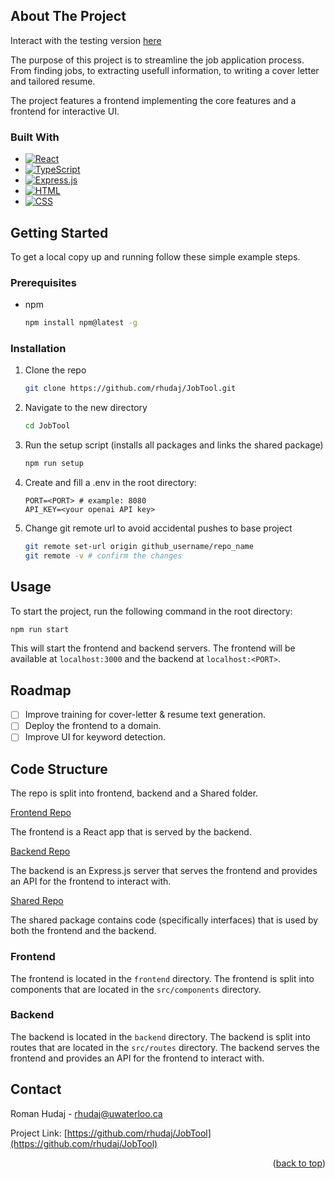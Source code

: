 <!-- ABOUT THE PROJECT -->
## About The Project

Interact with the testing version [here](https://rhudaj.github.io/JobTool-Frontend/)

The purpose of this project is to streamline the job application process. From finding jobs, to extracting usefull information, to writing a cover letter and tailored resume.

The project features a frontend implementing the core features and a frontend for interactive UI.

### Built With

* [![React](https://img.shields.io/badge/React-%2320232a.svg?logo=react&logoColor=%2361DAFB)](#)
* [![TypeScript](https://img.shields.io/badge/TypeScript-3178C6?logo=typescript&logoColor=fff)](#)
* [![Express.js](https://img.shields.io/badge/Express.js-%23404d59.svg?logo=express&logoColor=%2361DAFB)](#)
* [![HTML](https://img.shields.io/badge/HTML-%23E34F26.svg?logo=html5&logoColor=white)](#)
* [![CSS](https://img.shields.io/badge/CSS-1572B6?logo=css3&logoColor=fff)](#)

<!-- GETTING STARTED -->
## Getting Started

To get a local copy up and running follow these simple example steps.

### Prerequisites

* npm
  ```sh
  npm install npm@latest -g
  ```

### Installation

1. Clone the repo
   ```sh
   git clone https://github.com/rhudaj/JobTool.git
   ```
2. Navigate to the new directory
   ```sh
   cd JobTool
   ```
3. Run the setup script (installs all packages and links the shared package)
   ```sh
   npm run setup
   ```
7. Create and fill a .env in the root directory:
   ```env
   PORT=<PORT> # example: 8080
   API_KEY=<your openai API key>
   ```
8. Change git remote url to avoid accidental pushes to base project
   ```sh
   git remote set-url origin github_username/repo_name
   git remote -v # confirm the changes
   ```

<!-- USAGE EXAMPLES -->
## Usage

To start the project, run the following command in the root directory:
```sh
npm run start
```

This will start the frontend and backend servers. The frontend will be available at `localhost:3000` and the backend at `localhost:<PORT>`.

<!-- ROADMAP -->
## Roadmap

- [ ] Improve training for cover-letter & resume text generation.
- [ ] Deploy the frontend to a domain.
- [ ] Improve UI for keyword detection.

## Code Structure

The repo is split into frontend, backend and a Shared folder.

[Frontend Repo](https://github.com/rhudaj/JobTool-Frontend)

The frontend is a React app that is served by the backend.

[Backend Repo](https://github.com/rhudaj/JobTool-Backend)

The backend is an Express.js server that serves the frontend and provides an API for the frontend to interact with.

[Shared Repo](https://github.com/rhudaj/JobTool-Shared)

The shared package contains code (specifically interfaces) that is used by both the frontend and the backend.

### Frontend

The frontend is located in the `frontend` directory. The frontend is split into components that are located in the `src/components` directory.

### Backend

The backend is located in the `backend` directory. The backend is split into routes that are located in the `src/routes` directory. The backend serves the frontend and provides an API for the frontend to interact with.

<!-- CONTACT -->
## Contact

Roman Hudaj - rhudaj@uwaterloo.ca

Project Link: [https://github.com/rhudaj/JobTool](https://github.com/rhudaj/JobTool)

<p align="right">(<a href="#readme-top">back to top</a>)</p>